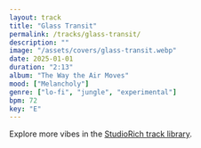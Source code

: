 ```yaml
---
layout: track
title: "Glass Transit"
permalink: /tracks/glass-transit/
description: ""
image: "/assets/covers/glass-transit.webp"
date: 2025-01-01
duration: "2:13"
album: "The Way the Air Moves"
mood: ["Melancholy"]
genre: ["lo-fi", "jungle", "experimental"]
bpm: 72
key: "E"
---
```


Explore more vibes in the [StudioRich track library](/tracks/).
